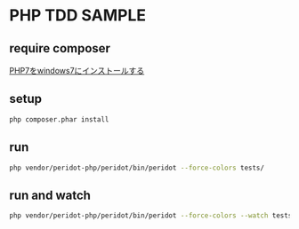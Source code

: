 # PHP TDD SAMPLE

## require composer
[PHP7をwindows7にインストールする](http://qiita.com/daijinload/items/3eb3d7d776143b3c5392)

## setup

```bash
php composer.phar install
```

## run

```bash
php vendor/peridot-php/peridot/bin/peridot --force-colors tests/
```

## run and watch

```bash
php vendor/peridot-php/peridot/bin/peridot --force-colors --watch tests/
```

